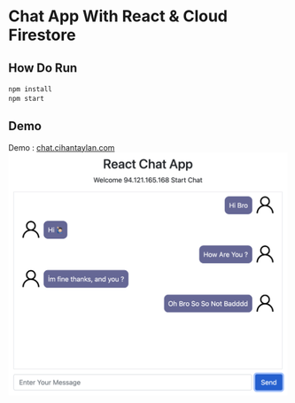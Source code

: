 # Chat App With React & Cloud Firestore


## How Do Run
```bash
npm install
npm start
```

## Demo
Demo : [chat.cihantaylan.com](https://chat.cihantaylan.com)
![](https://raw.githubusercontent.com/cihantaylan/ReactChatApp/main/image.png)


